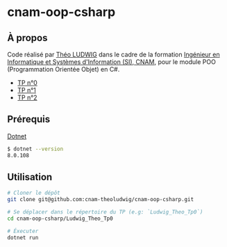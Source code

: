 # cnam-oop-csharp

## À propos

Code réalisé par [Théo LUDWIG](https://theoludwig.fr) dans le cadre de la formation [Ingénieur en Informatique et Systèmes d'Information (SI), CNAM](https://www.itii-alsace.fr/formations/informatique-et-systemes-dinformation-le-cnam/), pour le module POO (Programmation Orientée Objet) en C#.

- [TP n°0](./Ludwig_Theo_Tp0)
- [TP n°1](./Ludwig_Theo_Tp1)
- [TP n°2](./Ludwig_Theo_Tp2)

## Prérequis

[Dotnet](https://dotnet.microsoft.com/)

```sh
$ dotnet --version
8.0.108
```

## Utilisation

```sh
# Cloner le dépôt
git clone git@github.com:cnam-theoludwig/cnam-oop-csharp.git

# Se déplacer dans le répertoire du TP (e.g: `Ludwig_Theo_Tp0`)
cd cnam-oop-csharp/Ludwig_Theo_Tp0

# Éxecuter
dotnet run
```
